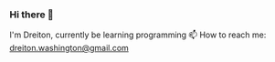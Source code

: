 ### Hi there 👋
I'm Dreiton, currently be learning programming
📫 How to reach me: dreiton.washington@gmail.com
